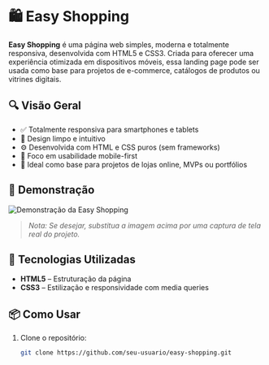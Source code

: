 # 🛍️ Easy Shopping

**Easy Shopping** é uma página web simples, moderna e totalmente responsiva, desenvolvida com HTML5 e CSS3. Criada para oferecer uma experiência otimizada em dispositivos móveis, essa landing page pode ser usada como base para projetos de e-commerce, catálogos de produtos ou vitrines digitais.

## 🔍 Visão Geral

- ✅ Totalmente responsiva para smartphones e tablets
- 🎨 Design limpo e intuitivo
- ⚙️ Desenvolvida com HTML e CSS puros (sem frameworks)
- 📱 Foco em usabilidade mobile-first
- 🚀 Ideal como base para projetos de lojas online, MVPs ou portfólios

## 📸 Demonstração

<!-- Você pode adicionar uma imagem ou GIF da página aqui -->
![Demonstração da Easy Shopping](./screenshot.png)

> *Nota: Se desejar, substitua a imagem acima por uma captura de tela real do projeto.*

## 🧪 Tecnologias Utilizadas

- **HTML5** – Estruturação da página
- **CSS3** – Estilização e responsividade com media queries

## 📦 Como Usar

1. Clone o repositório:
   ```bash
   git clone https://github.com/seu-usuario/easy-shopping.git
